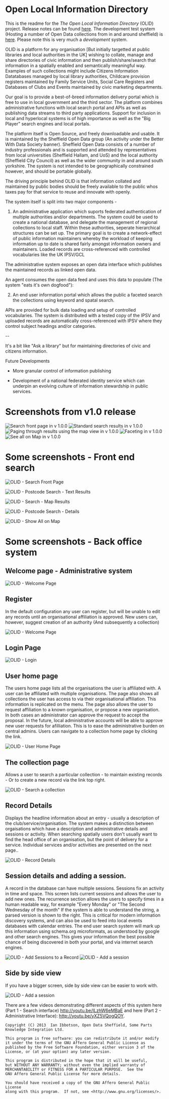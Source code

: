 Open Local Information Directory
================================

This is the readme for the _The Open Local Information Directory_ (OLID) project. Release notes can be found [here](ReleaseNotes.md). The development test system (Hosting a number of Open Data collections from in and around sheffield) is [here](http://data.opendatasheffield.org/search). Please note this is very much a _development_ system. 

OLID is a platform for any organisation [But initially targetted at public libraries and local authorities in the UK] wishing to collate, manage and share directories of civic information and then publish/share/search that information in a spatially enabled and semantically meaningful way. Examples of such collections might include Citizens Information Datatabases managed by local library authorities, Childcare provision registers maintained by Family Service Units, Social Care Registers and Databases of Clubs and Events maintained by civic marketing departments.


Our goal is to provide a best-of-breed information delivery portal which is free to use in local government and the third sector. The platform combines administrative functions with local search portal and APIs as well as publishing data streams to third party applications. Support for inclusion in local and hyperlocal systems is of high importance as well as the "Big Player" search engines and local portals. 

The platform itself is Open Source, and freely downloadable and usable. It is maintained by the Sheffield Open Data group (An activity under the Better With Data Society banner). Sheffield Open Data consists of a number of industry professionals and is supported and attended by representatives from local universities (Sheffield Hallam, and UoS) and the local authority (Sheffield City Council) as well as the wider community in and around south yorkshire. The system is not intended to be geographically constrained however, and should be portable globally.

The driving principle behind OLID is that information collated and maintained by public bodies should be freely available to the public whos taxes pay for that service to reuse and innovate with openly.

The system itself is split into two major components - 

1) An administrative application which suports federated authentication of multiple authorities and/or departments. The system could be used to create a national database, and delegate the management of regional collections to local staff. Within these authorities, seperate hierarchical structures can be set up. The primary goal is to create a network-effect of public information maintainers whereby the workload of keeping information up to date is shared fairly amongst information owners and maintainers. Loaded records are cross-referenced with controlled vocabularies like the UK IPSV/GCL

The administrative system exposes an open data interface which publishes the maintained records as linked open data.

An agent consumes the open data feed and uses this data to populate (The system "eats it's own dogfood"):

2) An end user information portal which allows the public a faceted search the collections using keyword and spatal search.

APIs are provided for bulk data loading and setup of controlled vocabularies. The system is distributed with a tested  copy of the IPSV and uploaded records are automatically cross-referenced with IPSV where they control subject headings and/or categories.

--

It's a bit like "Ask a library" but for maintaining directories of civic and citizens information.

Future Developments

* More granular control of information publishing

* Development of a national federated identity service which can underpin an evolving culture of information stewardship in public services.

# Screenshots from v1.0 release

![Search front page in v 1.0.0](https://raw.github.com/ianibo/tli/dev/images/search/search_home_v1_0_0.png)
![Standard search results in v 1.0.0](https://raw.github.com/ianibo/tli/dev/images/search/text_search_results_v1_0_0.png)
![Paging through results using the map view in v 1.0.0](https://raw.github.com/ianibo/tli/dev/images/search/search_map_pages_v1_0_0.png)
![Faceting in v 1.0.0](https://raw.github.com/ianibo/tli/dev/images/search/search_facets_v1_0_0.png)
![See all on Map in v 1.0.0](https://raw.github.com/ianibo/tli/dev/images/search/search_map_all_v1_0_0.png)


# Some screenshots - Front end search

![OLID - Search Front Page](https://raw.github.com/ianibo/tli/dev/images/search/olid-search-front.png)

![OLID - Postcode Search - Text Results](https://raw.github.com/ianibo/tli/dev/images/search/olid-postcode-search-text-results.png)

![OLID - Search - Map Results](https://raw.github.com/ianibo/tli/dev/images/search/olid-postcode-search-map-results.png)

![OLID - Postcode Search - Details](https://raw.github.com/ianibo/tli/dev/images/search/olid-search-details.png)

![OLID - Show All on Map](https://raw.github.com/ianibo/tli/dev/images/search/olid-map-show-all.png)


# Some screenshots - Back office system

## Welcome page - Administrative system

![OLID - Welcome Page](https://raw.github.com/ianibo/tli/dev/images/admin/olid-welcome.png)

## Register

In the default configuration any user can register, but will be unable to edit any records until an organisational affiliation is approved. New users
can, however, suggest creation of an authority (And subsequently a collection)

![OLID - Welcome Page](https://raw.github.com/ianibo/tli/dev/images/admin/olid-register.png)

## Login Page

![OLID - Login](https://raw.github.com/ianibo/tli/dev/images/admin/olid-login.png)

## User home page

The users home page lists all the organisations the user is affiliated with. A user can be affiliated with multiple organisations. The page also shows
all collections the user has access to via their organisational affiliation. This information is replicated on the menu. The page also allows the user to
request affiliation to a known organisation, or propose a new organisation. In both cases an administrator can approve the request to accept the proposal.
In the future, local administrative accounts will be able to approve new user requests for afilliation. This is to ease the administrative burden on
central admins. Users can navigate to a collection home page by clicking the link.

![OLID - User Home Page](https://raw.github.com/ianibo/tli/dev/images/admin/olid-user-home.png)

## The collection page

Allows a user to search a particular collection - to maintain existing records - Or to create a new record via the link top right.

![OLID - Search a collection](https://raw.github.com/ianibo/tli/dev/images/admin/olid-coll-search.png)

## Record Details

Displays the headline information about an entry - usually a description of the club/service/organisation. The system makes a distinction between orgaisations
which have a description and administrative details and sessions or activity. When searching spatially users don't usually want to find the head office of an
organisation, but the point of delivery for a service. Individual services and/or activities are presented on the next page..

![OLID - Record Details](https://raw.github.com/ianibo/tli/dev/images/admin/olid-details.png)

## Session details and adding a session.

A record in the database can have multiple sessions. Sessions fix an activity in time and space. This screen lists current sessions and allows the user to
add new ones. The recurrence section allows the users to specify times in a human readable way, for example "Every Monday" or "The Second Wednesday of the month"
If the system is able to understand the string, a parsed version is shown to the right. This is critical for modern information discovery systems, and can also be used to feed into local events databases with calendar entries. The end user search system will mark up this information using schema.org microformats, as understood by google and other search engines. This gives your information the best possible chance of being discovered in both your portal, and via internet search engines.

![OLID - Add Sessions to a Record](https://raw.github.com/ianibo/tli/dev/images/admin/olid-sessions.png)
![OLID - Add a session](https://raw.github.com/ianibo/tli/dev/images/admin/olid-add-session.png)

## Side by side view

If you have a bigger screen, side by side view can be easier to work with.

![OLID - Add a session](https://raw.github.com/ianibo/tli/dev/images/admin/olid-side-by-side.png)


There are a few videos demonstrating different aspects of this system here (Part 1 - Search interface)
http://youtu.be/ILzhW6eMBaE  and here (Part 2 - Administrative Interface): http://youtu.be/yXZ5VQogQOY.

    Copyright (C) 2013  Ian Ibbotson, Open Data Sheffield, Some Parts Knowledge Integration Ltd.

    This program is free software: you can redistribute it and/or modify
    it under the terms of the GNU Affero General Public License as
    published by the Free Software Foundation, either version 3 of the
    License, or (at your option) any later version.

    This program is distributed in the hope that it will be useful,
    but WITHOUT ANY WARRANTY; without even the implied warranty of
    MERCHANTABILITY or FITNESS FOR A PARTICULAR PURPOSE.  See the
    GNU Affero General Public License for more details.

    You should have received a copy of the GNU Affero General Public License
    along with this program.  If not, see <http://www.gnu.org/licenses/>.
